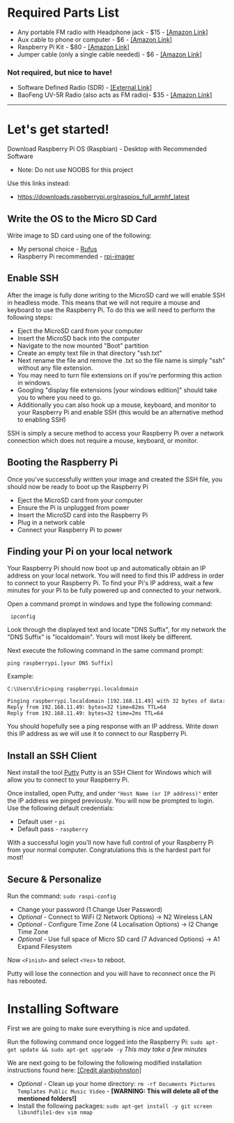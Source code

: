 # Required Parts List
* Any portable FM radio with Headphone jack - $15 - [[Amazon Link]](https://www.amazon.com/Personal-Portable-VR-robot-Rechargeable-Earphone/dp/B07YJBTSWY/ref=sr_1_10?dchild=1&keywords=small+fm+radio&qid=1595532866&s=electronics&sr=1-10)
* Aux cable to phone or computer - $6 - [[Amazon Link]](https://www.amazon.com/AmazonBasics-Stereo-Audio-Cable-Meters/dp/B00NO73MUQ/ref=sr_1_5?dchild=1&keywords=aux+cable&qid=1595532898&s=electronics&sr=1-5)
* Raspberry Pi Kit - $80 - [[Amazon Link]](https://www.amazon.com/CanaKit-Raspberry-Starter-Premium-Black/dp/B07BCC8PK7/ref=sr_1_4?dchild=1&keywords=raspberry+pi+3b%2B+kit&qid=1595531028&sr=8-4)
* Jumper cable (only a single cable needed) - $6 - [[Amazon Link]](https://www.amazon.com/EDGELEC-Breadboard-Optional-Assorted-Multicolored/dp/B07GD2BWPY/ref=sr_1_5?dchild=1&keywords=arduino+wire&qid=1595531219&sr=8-5)


### Not required, but nice to have!
* Software Defined Radio (SDR) - [[External Link]](https://www.rtl-sdr.com/buy-rtl-sdr-dvb-t-dongles/)
* BaoFeng UV-5R Radio (also acts as FM radio)- $35 - [[Amazon Link]](https://www.amazon.com/dp/B08D9HSQ2C/ref=twister_B01GW7YJTC?_encoding=UTF8&psc=1)

---

# Let's get started!
Download Raspberry Pi OS (Raspbian) - Desktop with Recommended Software
* Note: Do not use NOOBS for this project

Use this links instead:
* https://downloads.raspberrypi.org/raspios_full_armhf_latest

## Write the OS to the Micro SD Card
Write image to SD card using one of the following:
* My personal choice - [Rufus](https://rufus.ie/)
* Raspberry Pi recommended - [rpi-imager](https://www.raspberrypi.org/documentation/installation/installing-images/README.md)

## Enable SSH
After the image is fully done writing to the MicroSD card we will enable SSH in headless mode. This means that we will not require a mouse and keyboard to use the Raspberry Pi. To do this we will need to perform the following steps:
* Eject the MicroSD card from your computer
* Insert the MicroSD back into the computer
* Navigate to the now mounted "Boot" partition
* Create an empty text file in that directory "ssh.txt"
* Next rename the file and remove the .txt so the file name is simply "ssh" without any file extension.
* You may need to turn file extensions on if you're performing this action in windows.
* Googling "display file extensions [your windows edition]" should take you to where you need to go.
* Additionally you can also hook up a mouse, keyboard, and monitor to your Raspberry Pi and enable SSH (this would be an alternative method to enabling SSH)

SSH is simply a secure method to access your Raspberry Pi over a network connection which does not require a mouse, keyboard, or monitor.

## Booting the Raspberry Pi
Once you've successfully written your image and created the SSH file, you should now be ready to boot up the Raspberry Pi
* Eject the MicroSD card from your computer
* Ensure the Pi is unplugged from power
* Insert the MicroSD card into the Raspberry Pi 
* Plug in a network cable
* Connect your Raspberry Pi to power

## Finding your Pi on your local network
Your Raspberry Pi should now boot up and automatically obtain an IP address on your local network. You will need to find this IP address in order to connect to your Raspberry Pi.
To find your Pi's IP address, wait a few minutes for your Pi to be fully powered up and connected to your network.

Open a command prompt in windows and type the following command:

``` ipconfig```

Look through the displayed text and locate "DNS Suffix", for my network the "DNS Suffix" is "localdomain". Yours will most likely be different.

Next execute the following command in the same command prompt:

```ping raspberrypi.[your DNS Suffix] ```

Example:
```
C:\Users\Eric>ping raspberrypi.localdomain

Pinging raspberrypi.localdomain [192.168.11.49] with 32 bytes of data:
Reply from 192.168.11.49: bytes=32 time=82ms TTL=64
Reply from 192.168.11.49: bytes=32 time=2ms TTL=64
```
You should hopefully see a ping response with an IP address. Write down this IP address as we will use it to connect to our Raspberry Pi.

## Install an SSH Client
Next install the tool [Putty](https://www.chiark.greenend.org.uk/~sgtatham/putty/latest.html)
Putty is an SSH Client for Windows which will allow you to connect to your Raspberry Pi.

Once installed, open Putty, and under ```"Host Name (or IP address)"``` enter the IP address we pinged previously. You will now be prompted to login. 
Use the following default credentials:
* Default user - ```pi```
* Default pass - ```raspberry```

With a successful login you'll now have full control of your Raspberry Pi from your normal computer. Congratulations this is the hardest part for most!

## Secure & Personalize

Run the command: ```sudo raspi-config```

* Change your password (1 Change User Password)
* *Optional* - Connect to WiFi (2 Network Options) -> N2 Wireless LAN 
* *Optional* - Configure Time Zone (4 Localisation Options) -> I2 Change Time Zone
* *Optional* - Use full space of Micro SD card (7 Advanced Options) -> A1 Expand Filesystem

Now ```<Finish>``` and select ```<Yes>``` to reboot. 

Putty will lose the connection and you will have to reconnect once the Pi has rebooted. 

# Installing Software

First we are going to make sure everything is nice and updated.

Run the following command once logged into the Raspberry Pi: ```sudo apt-get update && sudo apt-get upgrade -y``` *This may take a few minutes*

We are next going to be following the following modified installation instructions found here: [[Credit alanbjohnston]](https://github.com/alanbjohnston/CubeSatSim/wiki/CubeSat-Simulator-Lite)
* *Optional* - Clean up your home directory: ```rm -rf Documents Pictures Templates Public Music Video``` - **[WARNING: This will delete all of the mentioned folders!]**
* Install the following packages: ```sudo apt-get install -y git screen libsndfile1-dev vim nmap```

